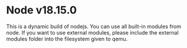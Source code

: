 # Node v18.15.0

This is a dynamic build of nodejs. You can use all built-in modules from node. If you want to use external modules, please include the external modules folder into the filesystem given to qemu.
